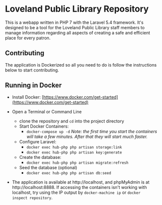 # Loveland Public Library Repository
This is a webapp written in PHP 7 with the Laravel 5.4 framework.  It's designed
to be a tool for the Loveland Public Library staff members to manage information
regarding all aspects of creating a safe and efficient place for every patron.

## Contributing
The application is Dockerized so all you need to do is follow the instructions
below to start contributing.

## Running in Docker
- Install Docker: [https://www.docker.com/get-started](https://www.docker.com/get-started)
- Open a Terminal or Command Line
	- clone the repository and `cd` into the project directory
	- Start Docker Containers:
		- `docker-compose up -d`
		   *Note: the first time you start the containers will take a few
		   minutes.  After that they will start much faster.*
	- Configure Laravel:
		- `docker exec hub-php php artisan storage:link`
		- `docker exec hub-php php artisan key:generate`
	- Create the database:
		- `docker exec hub-php php artisan migrate:refresh`
	- Seed the database (optional)
		- `docker exec hub-php php artisan db:seed`
		
- The application is available at http://localhost, and phpMyAdmin is at
http://localhost:8888. If accessing the containers isn't working with localhost,
try using the IP output by `docker-machine ip` or `docker inspect repository`.
